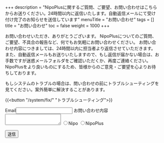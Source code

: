 +++
description = "NipoPlusに関するご質問、ご要望、お問い合わせはこちらからお送りください。24時間以内に返信いたします。自動返信メールにて受け付け完了のお知らせを送信しています"
menuTitle = "お問い合わせ"
tags = []
title = "お問い合わせ"
toc = false
weight = 1000
+++

お問い合わせいただき、ありがとうございます。
NipoPlusについてのご質問、ご要望、不具合の報告など、何でもお気軽にお問い合わせください。
お問い合わせ内容につきましては、24時間以内に担当者より返信させていただきます。  
また、自動返信メールもお送りいたしますので、もし返信が届かない場合は、お手数ですが迷惑メールフォルダをご確認いただくか、再度ご連絡ください。  
NipoPlusをより良いものにするため、皆様からのご意見・ご要望を心よりお待ちしております。


もしシステムのトラブルの場合は、問い合わせの前にトラブルシューティングを見てください。案外簡単に解決することがあります。

{{<button "/system/fix/" "トラブルシューティング">}}


<div id="contactForm">

  <label>Email</label><input type="email" id="mail" />
  <label>お問い合わせ内容</label><textarea id="content"></textarea>
  <label><input type="radio" name="targetRadio" value="Nipo">Nipo</label>
  <label><input type="radio" name="targetRadio" value="NipoPlus">NipoPlus</label>
  <div id="iconField"></div>

  <button onclick="submit()" class="my_button" id="sendButton">送信</button>
  <div id="errormessage" style="color:red"></div>
</div>
<div id="thanks"></div>

<script src="https://cdn.jsdelivr.net/npm/axios/dist/axios.min.js"></script>

<script>
  // let mail = document.getElementById('mail')
  const form = document.getElementById('contactForm');
  const thanks = document.getElementById('thanks');
  const sendButton = document.getElementById('sendButton');
  const errorMessage = document.getElementById('errormessage');
  const checkOption = document.getElementsByName('targetRadio');
  const iconField = document.getElementById('iconField')
  const EMAIL_REG_EXP = /^[A-Za-z0-9]{1}[A-Za-z0-9_.-]*@{1}[A-Za-z0-9_.-]+.[A-Za-z0-9]+$/;
  // ラジオボタン（Nipo/NipoPLus)のクリックイベントを監視。選ばれた方のバナーをセットする
  checkOption.forEach(function(e) {
    e.addEventListener("click", function() {
      const selectNode = document.querySelector("input:checked[name=targetRadio]")
      if (selectNode === null) return
      let img = document.createElement('img')
      img.src = selectNode.value === 'Nipo' ? '/images/nipologo.svg' : '/images/favicon.svg'
      img.id = 'icon'
      img.width = 200
      const oldimg = document.getElementById('icon')
      if (oldimg) {
        iconField.removeChild(oldimg)
      }
      iconField.appendChild(img)
    });
  });
  // メール送信処理
  async function submit () {
    sendButton.disabled = true
    const email = document.getElementById('mail')
    const content = document.getElementById('content')
    const target = document.querySelector("input:checked[name=targetRadio]")
    try {
      if (target === null) throw '問い合わせの製品をNipo/NipoPlusから選択してください'
      if (EMAIL_REG_EXP.test(email.value) === false) throw 'メールアドレスが不正です'
      if (content.value.length === 0) throw '本文が空欄です'
    } catch (e) {
      errorMessage.innerHTML = e
      sendButton.disabled = false
      return
    }

    const config = {
      method: 'POST',
      url: 'https://us-central1-nipo-plus.cloudfunctions.net/inqueryWeb',
      params: {
        email: email.value,
        text: `${content.value}\n【${target.value}】`
      }
    }
    // 完了を待つ必要はない
    axios(config)

    form.setAttribute('style', 'display:none')
    const textNode = document.createTextNode(`お問い合わせありがとうございます。${email.value}宛に確認メールを送ります。5分経過してもメールが届かない場合は再度お問い合わせください`)
    thanks.appendChild(textNode)
    return
  }

</script>
